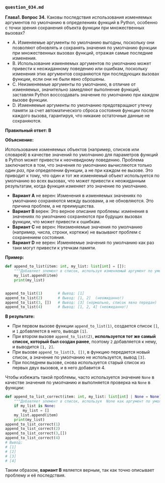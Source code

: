 ### `question_034.md`

**Глава1. Вопрос 34.** Каковы последствия использования изменяемых аргументов по умолчанию в определениях функций в Python, особенно с точки зрения сохранения объекта функции при множественных вызовах?

- A.  Изменяемые аргументы по умолчанию выгодны, поскольку они позволяют обновлять и сохранять значения по умолчанию функции при множественных вызовах функций, отражая самые последние изменения.
- B.  Использование изменяемых аргументов по умолчанию может привести к неожиданному поведению или ошибкам, поскольку изменения этих аргументов сохраняются при последующих вызовах функции, если они не были явно сброшены.
- C.  Неизменяемые аргументы по умолчанию, в отличие от изменяемых, значительно замедляют выполнение функций, заставляя Python воссоздавать значение по умолчанию при каждом вызове функции.
- D.  Изменяемые аргументы по умолчанию предотвращают утечку памяти за счет автоматического сброса состояния функции после каждого вызова, гарантируя, что никакие остаточные данные не сохраняются.

**Правильный ответ: B**

**Объяснение:**

Использование изменяемых объектов (например, списков или словарей) в качестве значений по умолчанию для параметров функций в Python может привести к неочевидному поведению. Проблема заключается в том, что значения по умолчанию вычисляются только *один раз*, при определении функции, а не при каждом ее вызове. Это приводит к тому, что один и тот же изменяемый объект используется по умолчанию во всех вызовах, что может привести к неожиданным результатам, когда функция изменяет это значение по умолчанию.

*   **Вариант A** не верен: Изменения в изменяемых значениях по умолчанию сохраняются между вызовами, а не обновляются. Это причина проблем, а не преимущества.
*   **Вариант B** верен: Это верное описание проблемы: изменения в значениях по умолчанию сохраняются при будущих вызовах функции, что может привести к ошибкам.
*   **Вариант C** не верен: Неизменяемые значения по умолчанию (например, числа, строки, кортежи) не вызывают проблем с сохранением состояния.
*   **Вариант D** не верен:  Изменяемые значения по умолчанию как раз таки могут привести к утечкам памяти.

**Пример:**

```python
def append_to_list(item: int, my_list: list[int] = []):
    """Добавляет элемент в список, используя изменяемый аргумент по умолчанию."""
    my_list.append(item)
    print(my_list)


append_to_list(1)       # Вывод: [1]
append_to_list(2)       # Вывод: [1, 2]  (неожиданно!)
append_to_list(3, [])   # Вывод: [3] (нормально, список явно передан)
append_to_list(4)       # Вывод: [1, 2, 4] (неожиданно!)
```

**В результате:**

*   При первом вызове функции `append_to_list(1)`, создается список `[]`, и `1` добавляется в него, выводя `[1]`.
*   При втором вызове `append_to_list(2)`, **используется тот же самый список, который был создан ранее**, поэтому `2` добавляется к нему, и выводится `[1, 2]`.
*   При вызове `append_to_list(3, [])`, в функцию передается новый список, а значение по умолчанию не используется, вывод `[3]`.
*   При последнем вызове, снова используется старый список из первых двух вызовов, и в него добавится 4.

Чтобы избежать такой проблемы, часто используется значение `None` в качестве значения по умолчанию и выполняется проверка на `None` в функции:
```python
def append_to_list_correct(item: int, my_list: list[int] | None = None):
    """Добавляет элемент в список, используя  None как аргумент по умолчанию."""
    if my_list is None:
        my_list = []
    my_list.append(item)
    print(my_list)
append_to_list_correct(1)
append_to_list_correct(2)
append_to_list_correct(3,[])
append_to_list_correct(4)
# Вывод:
# [1]
# [2]
# [3]
# [4]
```

Таким образом, **вариант B** является верным, так как точно описывает проблему и её последствия.
